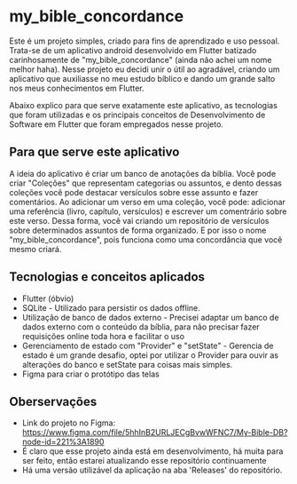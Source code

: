 # my_bible_concordance


Este é um projeto simples, criado para fins de aprendizado e uso pessoal. Trata-se de um aplicativo android desenvolvido em Flutter batizado carinhosamente de "my_bible_concordance" (ainda não achei um nome melhor haha).
Nesse projeto eu decidi unir o útil ao agradável, criando um aplicativo que auxiliasse no meu estudo bíblico e dando um grande salto nos meus conhecimentos em Flutter.

Abaixo explico para que serve exatamente este aplicativo, as tecnologias que foram utilizadas e os principais conceitos de Desenvolvimento de Software em Flutter que foram empregados nesse projeto.

## Para que serve este aplicativo

A ideia do aplicativo é criar um banco de anotações da bíblia.
Você pode criar "Coleções" que representam categorias ou assuntos, e dento dessas coleções você pode destacar versículos sobre esse assunto e fazer comentários.
Ao adicionar um verso em uma coleção, você pode: adicionar uma referência (livro, capítulo, versículos) e escrever um comentrário sobre este verso.
Dessa forma, você vai criando um repositório de versículos sobre determinados assuntos de forma organizado. E por isso o nome "my_bible_concordance", pois funciona como uma concordância que você mesmo criará.

## Tecnologias e conceitos aplicados

- Flutter (óbvio)
- SQLite - 
    Utilizado para persistir os dados offline. 
- Utilização de banco de dados externo - 
    Precisei adaptar um banco de dados externo com o conteúdo da bíblia, para não precisar fazer requisições online toda hora e facilitar o uso
- Gerenciamento de estado com "Provider" e "setState" - 
    Gerencia de estado é um grande desafio, optei por utilizar o Provider para ouvir as alterações do banco e setState para coisas mais simples.
- Figma para criar o protótipo das telas
    
## Oberservações

- Link do projeto no Figma: https://www.figma.com/file/5hhInB2URLJECgBvwWFNC7/My-Bible-DB?node-id=221%3A1890
- É claro que esse projeto ainda está em desenvolvimento, há muita para ser feito, então estarei atualizando esse repositório continuamente
- Há uma versão utilizável da aplicação na aba 'Releases' do repositório.
